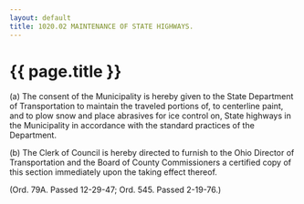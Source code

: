 ```yaml
---
layout: default 
title: 1020.02 MAINTENANCE OF STATE HIGHWAYS.
---
```


{{ page.title }}
================

​(a) The consent of the Municipality is hereby given to the State
Department of Transportation to maintain the traveled portions of, to
centerline paint, and to plow snow and place abrasives for ice control
on, State highways in the Municipality in accordance with the standard
practices of the Department.

​(b) The Clerk of Council is hereby directed to furnish to the Ohio
Director of Transportation and the Board of County Commissioners a
certified copy of this section immediately upon the taking effect
thereof.

(Ord. 79A. Passed 12-29-47; Ord. 545. Passed 2-19-76.)
